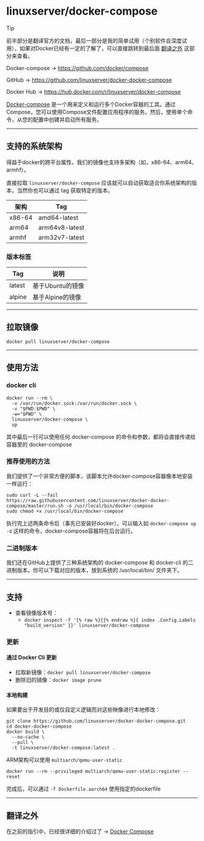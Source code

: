 # linuxserver/docker-compose

> [!TIP]
>
> 前半部分是翻译官方的文档，最后一部分是我的简单试用（个别软件会深度试用），如果对Docker已经有一定的了解了，可以直接跳转到最后面 [翻译之外](#翻译之外) 这部分来查看。

Docker-compose → https://github.com/docker/compose

GitHub → https://github.com/linuxserver/docker-docker-compose

Docker Hub → https://hub.docker.com/r/linuxserver/docker-compose

[Docker-compose](https://github.com/docker/compose) 是一个用来定义和运行多个Docker容器的工具。通过Compose，您可以使用Compose文件配置应用程序的服务。然后，使用单个命令，从您的配置中创建并启动所有服务。

------

## 支持的系统架构

得益于docker的跨平台属性，我们的镜像也支持多架构（如，x86-64、arm64、armhf）。

直接拉取 `linuxserver/docker-compose` 应该就可以自动获取适合你系统架构的版本，当然你也可以通过 tag 获取特定的版本。

| 架构   | Tag            |
| ------ | -------------- |
| x86-64 | amd64-latest   |
| arm64  | arm64v8-latest |
| armhf  | arm32v7-latest |

### 版本标签

| Tag    | 说明             |
| ------ | ---------------- |
| latest | 基于Ubuntu的镜像 |
| alpine | 基于Alpine的镜像 |




------

## 拉取镜像

```shell
docker pull linuxserver/docker-compose
```

------

## 使用方法

### docker cli

```shell
docker run --rm \
  -v /var/run/docker.sock:/var/run/docker.sock \
  -v "$PWD:$PWD" \
  -w="$PWD" \
  linuxserver/docker-compose \
  up
```

其中最后一行可以使用任何 docker-compose 的命令和参数，都将会直接传递给容器里的 docker-compose

### 推荐使用的方法

我们提供了一个非常方便的脚本，该脚本允许docker-compose容器像本地安装一样运行：

```shell
sudo curl -L --fail https://raw.githubusercontent.com/linuxserver/docker-docker-compose/master/run.sh -o /usr/local/bin/docker-compose
sudo chmod +x /usr/local/bin/docker-compose
```

执行完上述两条命令后（事先已安装好docker），可以输入如 `docker-compose up -d` 这样的命令，docker-compose容器将在后台运行。

### 二进制版本

我们还在GitHub上提供了三种系统架构的 docker-compose 和 docker-cli 的二进制版本。你可以下载对应的版本，放到系统的 /usr/local/bin/ 文件夹下。

------

## 支持

- 查看镜像版本号：
  - `docker inspect -f '{% raw %}{{% endraw %}{ index .Config.Labels "build_version" }}' linuxserver/docker-compose`

### 更新

#### 通过 Docker Cli 更新

- 拉取新镜像：`docker pull linuxserver/docker-compose`
- 删除旧的镜像：`docker image prune`

#### 本地构建

如果要出于开发目的或仅自定义逻辑而对这些映像进行本地修改：

```shell
git clone https://github.com/linuxserver/docker-docker-compose.git
cd docker-docker-compose
docker build \
  --no-cache \
  --pull \
  -t linuxserver/docker-compose:latest .
```

ARM架构可以使用 `multiarch/qemu-user-static`

```shell
docker run --rm --privileged multiarch/qemu-user-static:register --reset
```

完成后，可以通过 `-f Dockerfile.aarch64` 使用指定的dockerfile

------

## 翻译之外

在之前的指引中，已经很详细的介绍过了 → [Docker Compose](general/docker-compose.md)